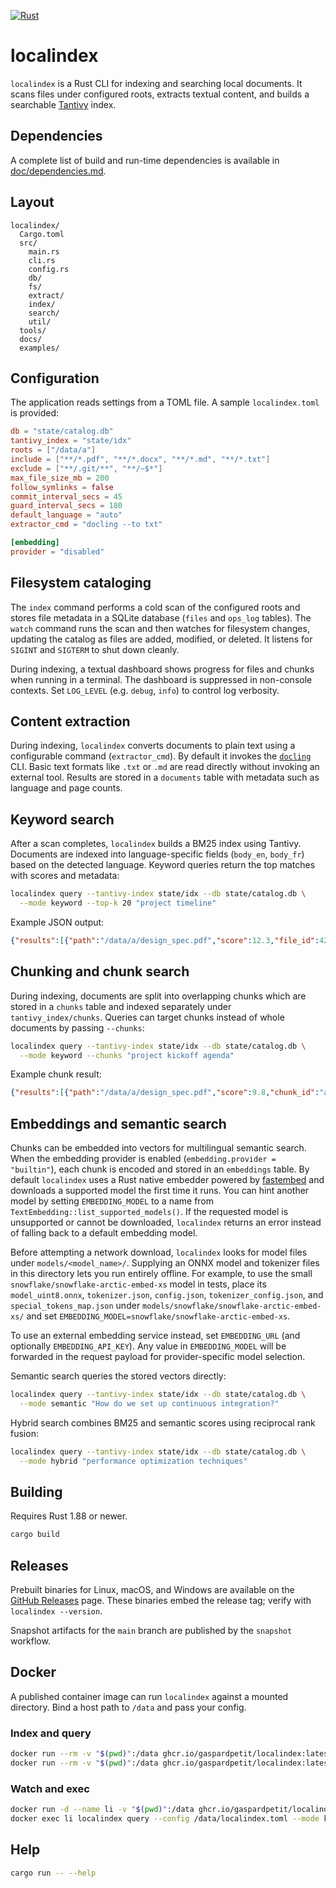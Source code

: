 [![Rust](https://github.com/gaspardpetit/localindex/actions/workflows/rust.yml/badge.svg)](https://github.com/gaspardpetit/localindex/actions/workflows/rust.yml)
# localindex

`localindex` is a Rust CLI for indexing and searching local documents. It scans files under configured roots, extracts textual content, and builds a searchable [Tantivy](https://tantivy-search.github.io/) index.

## Dependencies

A complete list of build and run-time dependencies is available in [doc/dependencies.md](doc/dependencies.md).

## Layout

```
localindex/
  Cargo.toml
  src/
    main.rs
    cli.rs
    config.rs
    db/
    fs/
    extract/
    index/
    search/
    util/
  tools/
  docs/
  examples/
```

## Configuration

The application reads settings from a TOML file. A sample `localindex.toml` is provided:

```toml
db = "state/catalog.db"
tantivy_index = "state/idx"
roots = ["/data/a"]
include = ["**/*.pdf", "**/*.docx", "**/*.md", "**/*.txt"]
exclude = ["**/.git/**", "**/~$*"]
max_file_size_mb = 200
follow_symlinks = false
commit_interval_secs = 45
guard_interval_secs = 180
default_language = "auto"
extractor_cmd = "docling --to txt"

[embedding]
provider = "disabled"
```

## Filesystem cataloging

The `index` command performs a cold scan of the configured roots and
stores file metadata in a SQLite database (`files` and `ops_log` tables).
The `watch` command runs the scan and then watches for filesystem
changes, updating the catalog as files are added, modified, or deleted.
It listens for `SIGINT` and `SIGTERM` to shut down cleanly.

During indexing, a textual dashboard shows progress for files and chunks
when running in a terminal. The dashboard is suppressed in non-console
contexts. Set `LOG_LEVEL` (e.g. `debug`, `info`) to control log
verbosity.

## Content extraction

During indexing, `localindex` converts documents to plain text using a
configurable command (`extractor_cmd`). By default it invokes the
[`docling`](https://github.com/docling) CLI. Basic text formats like
`.txt` or `.md` are read directly without invoking an external tool.
Results are stored in a `documents` table with metadata such as language
and page counts.

## Keyword search

After a scan completes, `localindex` builds a BM25 index using Tantivy.
Documents are indexed into language-specific fields (`body_en`, `body_fr`) based on the
detected language. Keyword queries return the top matches with scores and metadata:

```bash
localindex query --tantivy-index state/idx --db state/catalog.db \
  --mode keyword --top-k 20 "project timeline"
```

Example JSON output:

```json
{"results":[{"path":"/data/a/design_spec.pdf","score":12.3,"file_id":42,"mtime":"2025-07-05T12:43:11Z"}]}
```

## Chunking and chunk search

During indexing, documents are split into overlapping chunks which are stored in a `chunks`
table and indexed separately under `tantivy_index/chunks`. Queries can target chunks instead
of whole documents by passing `--chunks`:

```bash
localindex query --tantivy-index state/idx --db state/catalog.db \
  --mode keyword --chunks "project kickoff agenda"
```

Example chunk result:

```json
{"results":[{"path":"/data/a/design_spec.pdf","score":9.8,"chunk_id":"abcd..","start_byte":182340,"end_byte":183912}]}
```

## Embeddings and semantic search

Chunks can be embedded into vectors for multilingual semantic search. When the
embedding provider is enabled (`embedding.provider = "builtin"`), each chunk is
encoded and stored in an `embeddings` table. By default `localindex` uses a
Rust native embedder powered by [fastembed](https://crates.io/crates/fastembed)
and downloads a supported model the first time it runs. You can hint another
model by setting `EMBEDDING_MODEL` to a name from
`TextEmbedding::list_supported_models()`. If the requested model is unsupported
or cannot be downloaded, `localindex` returns an error instead of falling back
to a default embedding model.

Before attempting a network download, `localindex` looks for model files under
`models/<model_name>/`. Supplying an ONNX model and tokenizer files in this
directory lets you run entirely offline. For example, to use the small
`snowflake/snowflake-arctic-embed-xs` model in tests, place its
`model_uint8.onnx`, `tokenizer.json`, `config.json`, `tokenizer_config.json`,
and `special_tokens_map.json` under
`models/snowflake/snowflake-arctic-embed-xs/` and set
`EMBEDDING_MODEL=snowflake/snowflake-arctic-embed-xs`.

To use an external embedding service instead, set `EMBEDDING_URL` (and
optionally `EMBEDDING_API_KEY`). Any value in `EMBEDDING_MODEL` will be forwarded
in the request payload for provider-specific model selection.

Semantic search queries the stored vectors directly:

```bash
localindex query --tantivy-index state/idx --db state/catalog.db \
  --mode semantic "How do we set up continuous integration?"
```

Hybrid search combines BM25 and semantic scores using reciprocal rank fusion:

```bash
localindex query --tantivy-index state/idx --db state/catalog.db \
  --mode hybrid "performance optimization techniques"
```

## Building

Requires Rust 1.88 or newer.

```bash
cargo build
```

## Releases

Prebuilt binaries for Linux, macOS, and Windows are available on the [GitHub Releases](https://github.com/gaspardpetit/localindex/releases) page.
These binaries embed the release tag; verify with `localindex --version`.

Snapshot artifacts for the `main` branch are published by the `snapshot` workflow.

## Docker

A published container image can run `localindex` against a mounted directory. Bind a host path to `/data` and pass your config.

### Index and query

```bash
docker run --rm -v "$(pwd)":/data ghcr.io/gaspardpetit/localindex:latest index --config /data/localindex.toml
docker run --rm -v "$(pwd)":/data ghcr.io/gaspardpetit/localindex:latest query --config /data/localindex.toml --mode keyword "project timeline"
```

### Watch and exec

```bash
docker run -d --name li -v "$(pwd)":/data ghcr.io/gaspardpetit/localindex:latest watch --config /data/localindex.toml
docker exec li localindex query --config /data/localindex.toml --mode keyword "project timeline"
```


## Help

```bash
cargo run -- --help
```
